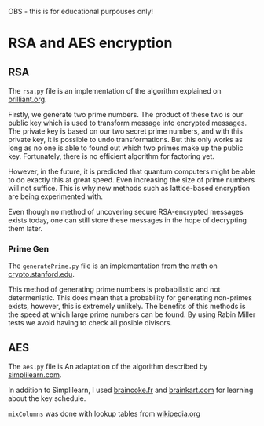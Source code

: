 OBS - this is for educational purpouses only!

# RSA and AES encryption

## RSA
The `rsa.py` file is an implementation of the algorithm explained on [brilliant.org](https://brilliant.org/wiki/rsa-encryption/).

Firstly, we generate two prime numbers. The product of these two is our public key which is used to transform message into encrypted messages. The private key is based on our two secret prime numbers, and with this private key, it is possible to undo transformations. But this only works as long as no one is able to found out which two primes make up the public key. Fortunately, there is no efficient algorithm for factoring yet.

However, in the future, it is predicted that quantum computers might be able to do exactly this at great speed. Even increasing the size of prime numbers will not suffice. This is why new methods such as lattice-based encryption are being experimented with.

Even though no method of uncovering secure RSA-encrypted messages exists today, one can still store these messages in the hope of decrypting them later.

### Prime Gen
The `generatePrime.py` file is an implementation from the math on [crypto.stanford.edu](https://crypto.stanford.edu/pbc/notes/numbertheory/millerrabin.html#:~:text=The%20Miller%2DRabin%20test%20picks,Rabin%20test%20is%20at%20most%20.).

This method of generating prime numbers is probabilistic and not determenistic. This does mean that a probability for generating non-primes exists, however, this is extremely unlikely. The benefits of this methods is the speed at which large prime numbers can be found. By using Rabin Miller tests we avoid having to check all posible divisors.

## AES
The `aes.py` file is An adaptation of the algorithm described by [simplilearn.com](https://www.simplilearn.com/tutorials/cryptography-tutorial/aes-encryption#:~:text=Key%20Expansion%3A%20It%20takes%20a,bytes%20during%20the%20encryption%20procedure.).

In addition to Simplilearn, I used [braincoke.fr](https://braincoke.fr/blog/2020/08/the-aes-key-schedule-explained/#rotword) and [brainkart.com](https://www.brainkart.com/article/AES-Key-Expansion_8410/) for learning about the key schedule.

`mixColumns` was done with lookup tables from [wikipedia.org](https://en.wikipedia.org/wiki/Rijndael_MixColumns)

